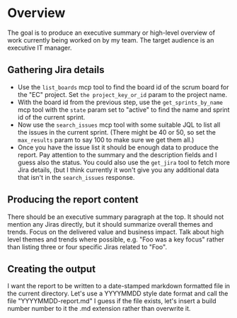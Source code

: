 # Overview

The goal is to produce an executive summary or high-level overview of work
currently being worked on by my team. The target audience is an executive IT
manager.

## Gathering Jira details

- Use the `list_boards` mcp tool to find the board id of the scrum board for
  the "EC" project. Set `the project_key_or_id` param to the project name.
- With the board id from the previous step, use the `get_sprints_by_name`
  mcp tool with the `state` param set to "active" to find the name and sprint
  id of the current sprint.
- Now use the `search_issues` mcp tool with some suitable JQL to list all the
  issues in the current sprint. (There might be 40 or 50, so set the `max_results`
  param to say 100 to make sure we get them all.)
- Once you have the issue list it should be enough data to produce the report. Pay
  attention to the summary and the description fields and I guess also the status.
  You could also use the `get_jira` tool to fetch more Jira details, (but I think
  currently it won't give you any additional data that isn't in the `search_issues`
  response.

## Producing the report content

There should be an executive summary paragraph at the top. It should not
mention any Jiras directly, but it should summarize overall themes and trends.
Focus on the delivered value and business impact. Talk about high level themes
and trends where possible, e.g. "Foo was a key focus" rather than listing
three or four specific Jiras related to "Foo".

## Creating the output

I want the report to be written to a date-stamped markdown formatted file in
the current directory. Let's use a YYYYMMDD style date format and call the file
"YYYYMMDD-report.md" I guess if the file exists, let's insert a build number
number to it the .md extension rather than overwrite it.
